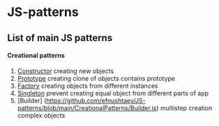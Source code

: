# JS-patterns
## List of main JS patterns
#### Creational patterns
1. [Constructor](https://github.com/efnushtaev/JS-patterns/blob/main/CreationalPatterns/Constructor.js) creating new objects
2. [Prototype](https://github.com/efnushtaev/JS-patterns/blob/main/CreationalPatterns/Prototype.js) creating clone of objects contains prototype
3. [Factory](https://github.com/efnushtaev/JS-patterns/blob/main/CreationalPatterns/Factory.js) creating objects from different instances
4. [Singleton](https://github.com/efnushtaev/JS-patterns/blob/main/CreationalPatterns/Singleton.js) prevent creating equal object from different parts of app
5. [Builder] (https://github.com/efnushtaev/JS-patterns/blob/main/CreationalPatterns/Builder.js) multistep creation complex objects
